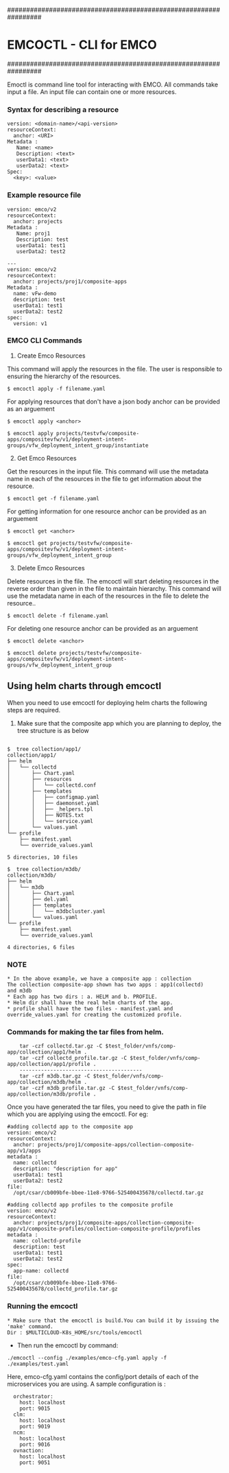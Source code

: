 #################################################################
# EMCOCTL - CLI for EMCO
#################################################################

Emoctl is command line tool for interacting with EMCO.
All commands take input a file. An input file can contain one or more resources.


### Syntax for describing a resource

```
version: <domain-name>/<api-version>
resourceContext:
  anchor: <URI>
Metadata :
   Name: <name>
   Description: <text>
   userData1: <text>
   userData2: <text>
Spec:
  <key>: <value>
```

### Example resource file

```
version: emco/v2
resourceContext:
  anchor: projects
Metadata :
   Name: proj1
   Description: test
   userData1: test1
   userData2: test2

---
version: emco/v2
resourceContext:
  anchor: projects/proj1/composite-apps
Metadata :
  name: vFw-demo
  description: test
  userData1: test1
  userData2: test2
spec:
  version: v1
```

### EMCO CLI Commands

1. Create Emco Resources

This command will apply the resources in the file. The user is responsible to ensuring the hierarchy of the resources.

`$ emcoctl apply -f filename.yaml`

For applying resources that don't have a json body anchor can be provided as an arguement

`$ emcoctl apply <anchor>`

`$ emcoctl apply projects/testvfw/composite-apps/compositevfw/v1/deployment-intent-groups/vfw_deployment_intent_group/instantiate`


2. Get Emco Resources

Get the resources in the input file. This command will use the metadata name in each of the resources in the file to get information about the resource.

`$ emcoctl get -f filename.yaml`

For getting information for one resource anchor can be provided as an arguement

`$ emcoctl get <anchor>`

`$ emcoctl get projects/testvfw/composite-apps/compositevfw/v1/deployment-intent-groups/vfw_deployment_intent_group`

3. Delete Emco Resources

Delete resources in the file. The emcoctl will start deleting resources in the reverse order than given in the file to maintain hierarchy. This command will use the metadata name in each of the resources in the file to delete the resource..

`$ emcoctl delete -f filename.yaml`

For deleting one resource anchor can be provided as an arguement

`$ emcoctl delete <anchor>`

`$ emcoctl delete projects/testvfw/composite-apps/compositevfw/v1/deployment-intent-groups/vfw_deployment_intent_group`


## Using helm charts through emcoctl

When you need to use emcoctl for deploying helm
charts the following steps are required.

1. Make sure that the composite app which you are planning to deploy, the tree structure is as below

```

$  tree collection/app1/
collection/app1/
├── helm
│   └── collectd
│       ├── Chart.yaml
│       ├── resources
│       │   └── collectd.conf
│       ├── templates
│       │   ├── configmap.yaml
│       │   ├── daemonset.yaml
│       │   ├── _helpers.tpl
│       │   ├── NOTES.txt
│       │   └── service.yaml
│       └── values.yaml
└── profile
    ├── manifest.yaml
    └── override_values.yaml

5 directories, 10 files

$  tree collection/m3db/
collection/m3db/
├── helm
│   └── m3db
│       ├── Chart.yaml
│       ├── del.yaml
│       ├── templates
│       │   └── m3dbcluster.yaml
│       └── values.yaml
└── profile
    ├── manifest.yaml
    └── override_values.yaml

4 directories, 6 files

```

### NOTE
```
* In the above example, we have a composite app : collection
The collection composite-app shown has two apps : app1(collectd)
and m3db
* Each app has two dirs : a. HELM and b. PROFILE.
* Helm dir shall have the real helm charts of the app.
* profile shall have the two files - manifest.yaml and override_values.yaml for creating the customized profile.
```

### Commands for making the tar files from helm.

```
    tar -czf collectd.tar.gz -C $test_folder/vnfs/comp-app/collection/app1/helm .
    tar -czf collectd_profile.tar.gz -C $test_folder/vnfs/comp-app/collection/app1/profile .
    ----------------------------------------
    tar -czf m3db.tar.gz -C $test_folder/vnfs/comp-app/collection/m3db/helm .
    tar -czf m3db_profile.tar.gz -C $test_folder/vnfs/comp-app/collection/m3db/profile .
```

Once you have generated the tar files, you need to give the path in file which you are applying using the emcoctl. For eg:

```
#adding collectd app to the composite app
version: emco/v2
resourceContext:
  anchor: projects/proj1/composite-apps/collection-composite-app/v1/apps
metadata :
  name: collectd
  description: "description for app"
  userData1: test1
  userData2: test2
file:
  /opt/csar/cb009bfe-bbee-11e8-9766-525400435678/collectd.tar.gz

```

```
#adding collectd app profiles to the composite profile
version: emco/v2
resourceContext:
  anchor: projects/proj1/composite-apps/collection-composite-app/v1/composite-profiles/collection-composite-profile/profiles
metadata :
  name: collectd-profile
  description: test
  userData1: test1
  userData2: test2
spec:
  app-name: collectd
file:
  /opt/csar/cb009bfe-bbee-11e8-9766-525400435678/collectd_profile.tar.gz

```

### Running the emcoctl

```
* Make sure that the emcoctl is build.You can build it by issuing the 'make' command.
Dir : $MULTICLOUD-K8s_HOME/src/tools/emcoctl
```
* Then run the emcoctl by command:
```
./emcoctl --config ./examples/emco-cfg.yaml apply -f ./examples/test.yaml

```

Here, emco-cfg.yaml contains the config/port details of each of the microservices you are using.
A sample configuration is :

```
  orchestrator:
    host: localhost
    port: 9015
  clm:
    host: localhost
    port: 9019
  ncm:
    host: localhost
    port: 9016
  ovnaction:
    host: localhost
    port: 9051
```
